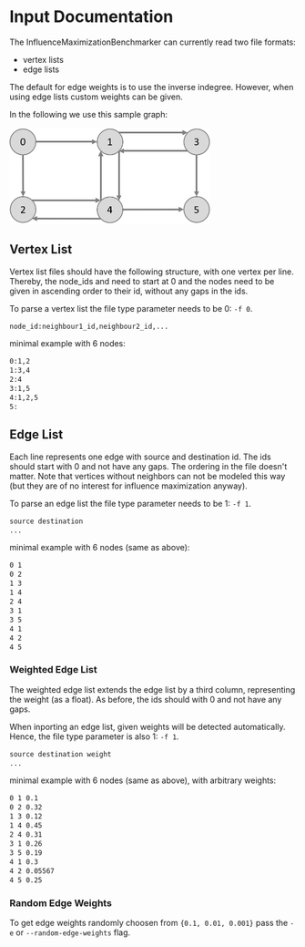 # Input Documentation

The InfluenceMaximizationBenchmarker can currently read two file formats:
- vertex lists
- edge lists

The default for edge weights is to use the inverse indegree.
However, when using edge lists custom weights can be given.


In the following we use this sample graph:

<img src="example_graph.png" alt="example graph" width="352" height="170">

## Vertex List
Vertex list files should have the following structure, with one vertex per line.
Thereby, the node_ids and need to start at 0 and the nodes need to be given in ascending order to their id, without any gaps in the ids.

To parse a vertex list the file type parameter needs to be 0: `-f 0`.

```
node_id:neighbour1_id,neighbour2_id,...
```

minimal example with 6 nodes:

```
0:1,2
1:3,4
2:4
3:1,5
4:1,2,5
5:
```

## Edge List
Each line represents one edge with source and destination id.
The ids should start with 0 and not have any gaps.
The ordering in the file doesn't matter.
Note that vertices without neighbors can not be modeled this way (but they are of no interest for influence maximization anyway).

To parse an edge list the file type parameter needs to be 1: `-f 1`.

```
source destination
...
```

minimal example with 6 nodes (same as above):

```
0 1
0 2
1 3
1 4
2 4
3 1
3 5
4 1
4 2
4 5
```


### Weighted Edge List

The weighted edge list extends the edge list by a third column, representing the weight (as a float).
As before, the ids should  with 0 and not have any gaps.

When inporting an edge list, given weights will be detected automatically. 
Hence, the file type parameter is also 1: `-f 1`.


```
source destination weight
...
```

minimal example with 6 nodes (same as above), with arbitrary weights:

```
0 1 0.1
0 2 0.32
1 3 0.12
1 4 0.45
2 4 0.31
3 1 0.26
3 5 0.19
4 1 0.3
4 2 0.05567
4 5 0.25
```

### Random Edge Weights
To get edge weights randomly choosen from `{0.1, 0.01, 0.001}` pass the `-e` or `--random-edge-weights` flag.
